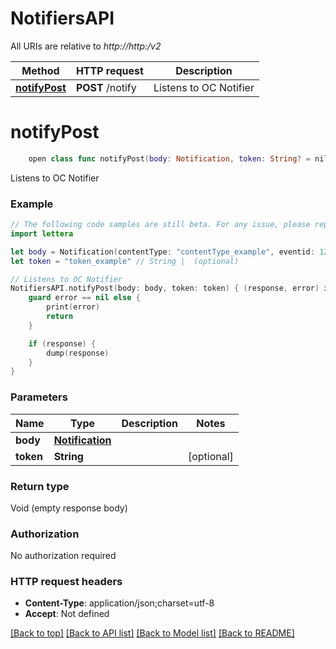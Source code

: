 # NotifiersAPI

All URIs are relative to *http://http:/v2*

Method | HTTP request | Description
------------- | ------------- | -------------
[**notifyPost**](NotifiersAPI.md#notifypost) | **POST** /notify | Listens to OC Notifier


# **notifyPost**
```swift
    open class func notifyPost(body: Notification, token: String? = nil, completion: @escaping (_ data: Void?, _ error: Error?) -> Void)
```

Listens to OC Notifier

### Example 
```swift
// The following code samples are still beta. For any issue, please report via http://github.com/OpenAPITools/openapi-generator/issues/new
import lettera

let body = Notification(contentType: "contentType_example", eventid: 123, eventtype: EventType(), uuid: 123) // Notification | 
let token = "token_example" // String |  (optional)

// Listens to OC Notifier
NotifiersAPI.notifyPost(body: body, token: token) { (response, error) in
    guard error == nil else {
        print(error)
        return
    }

    if (response) {
        dump(response)
    }
}
```

### Parameters

Name | Type | Description  | Notes
------------- | ------------- | ------------- | -------------
 **body** | [**Notification**](Notification.md) |  | 
 **token** | **String** |  | [optional] 

### Return type

Void (empty response body)

### Authorization

No authorization required

### HTTP request headers

 - **Content-Type**: application/json;charset=utf-8
 - **Accept**: Not defined

[[Back to top]](#) [[Back to API list]](../README.md#documentation-for-api-endpoints) [[Back to Model list]](../README.md#documentation-for-models) [[Back to README]](../README.md)

